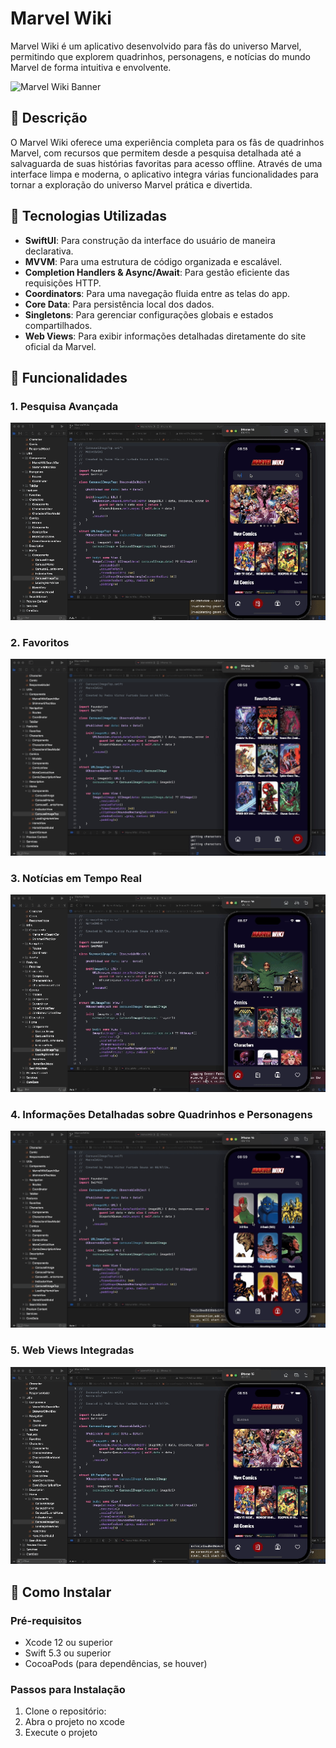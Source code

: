 # Marvel Wiki

Marvel Wiki é um aplicativo desenvolvido para fãs do universo Marvel, permitindo que explorem quadrinhos, personagens, e notícias do mundo Marvel de forma intuitiva e envolvente.

![Marvel Wiki Banner](https://github.com/user-attachments/assets/f1d72c1d-8855-4581-a0df-b3a6e4f1d9da)

## 📖 Descrição

O Marvel Wiki oferece uma experiência completa para os fãs de quadrinhos Marvel, com recursos que permitem desde a pesquisa detalhada até a salvaguarda de suas histórias favoritas para acesso offline. Através de uma interface limpa e moderna, o aplicativo integra várias funcionalidades para tornar a exploração do universo Marvel prática e divertida.

## 🔧 Tecnologias Utilizadas

- **SwiftUI**: Para construção da interface do usuário de maneira declarativa.
- **MVVM**: Para uma estrutura de código organizada e escalável.
- **Completion Handlers & Async/Await**: Para gestão eficiente das requisições HTTP.
- **Coordinators**: Para uma navegação fluida entre as telas do app.
- **Core Data**: Para persistência local dos dados.
- **Singletons**: Para gerenciar configurações globais e estados compartilhados.
- **Web Views**: Para exibir informações detalhadas diretamente do site oficial da Marvel.

## 📱 Funcionalidades

### 1. Pesquisa Avançada
![Pesquisa Avançada](https://raw.githubusercontent.com/jpvinhas/MarvelWiki/main/ReadmeAssets/Grava%C3%A7%C3%A3o%20de%20Tela%202024-09-03%20%C3%A0s%2008.57.23%20(3).gif)

### 2. Favoritos
![Favoritos](https://raw.githubusercontent.com/jpvinhas/MarvelWiki/main/ReadmeAssets/Grava%C3%A7%C3%A3o%20de%20Tela%202024-09-03%20%C3%A0s%2008.57.23%20(6).gif)

### 3. Notícias em Tempo Real
![Notícias em Tempo Real](https://github.com/jpvinhas/MarvelWiki/blob/main/ReadmeAssets/Grava%C3%A7%C3%A3o%20de%20Tela%202024-09-03%20%C3%A0s%2008.57.23%20(1).gif)

### 4. Informações Detalhadas sobre Quadrinhos e Personagens
![Informações Detalhadas](https://raw.githubusercontent.com/jpvinhas/MarvelWiki/main/ReadmeAssets/Grava%C3%A7%C3%A3o%20de%20Tela%202024-09-03%20%C3%A0s%2008.57.23%20(5).gif)

### 5. Web Views Integradas
![Web Views Integradas](https://raw.githubusercontent.com/jpvinhas/MarvelWiki/main/ReadmeAssets/Grava%C3%A7%C3%A3o%20de%20Tela%202024-09-03%20%C3%A0s%2008.57.23%20(2).gif)

## 🚀 Como Instalar

### Pré-requisitos

- Xcode 12 ou superior
- Swift 5.3 ou superior
- CocoaPods (para dependências, se houver)

### Passos para Instalação

1. Clone o repositório:
2. Abra o projeto no xcode
3. Execute o projeto
